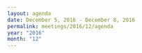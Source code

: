 ```yaml
---
layout: agenda
date: December 5, 2016 - December 8, 2016
permalink: meetings/2016/12/agenda
year: "2016"
month: "12"
---
```

